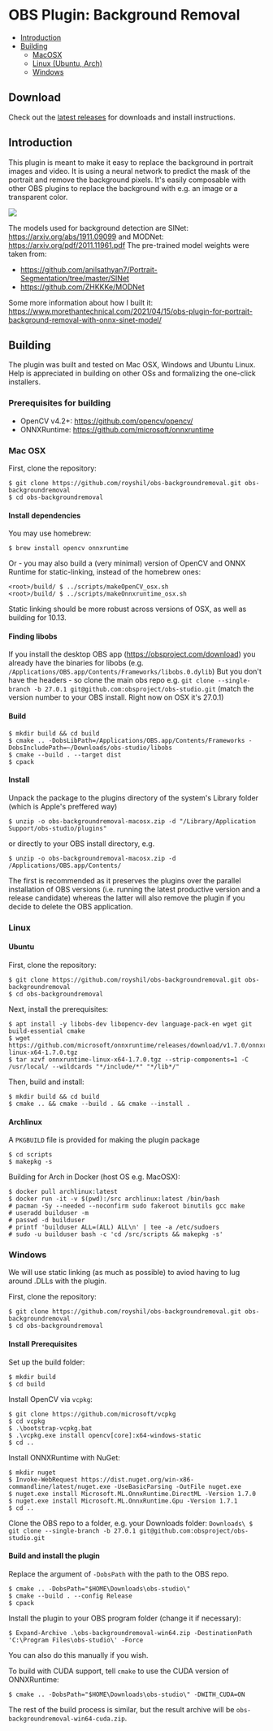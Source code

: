# OBS Plugin: Background Removal

- [Introduction](#introduction)
- [Building](#building)
  - [MacOSX](#mac-osx)
  - [Linux (Ubuntu, Arch)](#linux)
  - [Windows](#windows)

## Download
Check out the [latest releases](https://github.com/royshil/obs-backgroundremoval/releases) for downloads and install instructions.

## Introduction

This plugin is meant to make it easy to replace the background in portrait images and video.
It is using a neural network to predict the mask of the portrait and remove the background pixels.
It's easily composable with other OBS plugins to replace the background with e.g. an image or
a transparent color.

![](demo.gif)

The models used for background detection are SINet: https://arxiv.org/abs/1911.09099 and MODNet: https://arxiv.org/pdf/2011.11961.pdf
The pre-trained model weights were taken from:
- https://github.com/anilsathyan7/Portrait-Segmentation/tree/master/SINet
- https://github.com/ZHKKKe/MODNet

Some more information about how I built it: https://www.morethantechnical.com/2021/04/15/obs-plugin-for-portrait-background-removal-with-onnx-sinet-model/

## Building

The plugin was built and tested on Mac OSX, Windows and Ubuntu Linux. Help is appreciated in building on other OSs and formalizing the one-click installers.

### Prerequisites for building
- OpenCV v4.2+: https://github.com/opencv/opencv/
- ONNXRuntime: https://github.com/microsoft/onnxruntime

### Mac OSX

First, clone the repository:
```
$ git clone https://github.com/royshil/obs-backgroundremoval.git obs-backgroundremoval
$ cd obs-backgroundremoval
```

#### Install dependencies

You may use homebrew:
```
$ brew install opencv onnxruntime
```

Or - you may also build a (very minimal) version of OpenCV and ONNX Runtime for static-linking, instead of the homebrew ones:
```
<root>/build/ $ ../scripts/makeOpenCV_osx.sh
<root>/build/ $ ../scripts/makeOnnxruntime_osx.sh
```
Static linking should be more robust across versions of OSX, as well as building for 10.13.

#### Finding libobs

If you install the desktop OBS app (https://obsproject.com/download) you already have the binaries
for libobs (e.g. `/Applications/OBS.app/Contents/Frameworks/libobs.0.dylib`)
But you don't have the headers - so clone the main obs repo e.g. `git clone --single-branch -b 27.0.1 git@github.com:obsproject/obs-studio.git` (match the version number to your OBS install. Right now on OSX it's 27.0.1)

#### Build
```
$ mkdir build && cd build
$ cmake .. -DobsLibPath=/Applications/OBS.app/Contents/Frameworks -DobsIncludePath=~/Downloads/obs-studio/libobs
$ cmake --build . --target dist
$ cpack
```

#### Install
Unpack the package to the plugins directory of the system's Library folder (which is Apple's preffered way)
```
$ unzip -o obs-backgroundremoval-macosx.zip -d "/Library/Application Support/obs-studio/plugins"
```

or directly to your OBS install directory, e.g.
```
$ unzip -o obs-backgroundremoval-macosx.zip -d /Applications/OBS.app/Contents/
```

The first is recommended as it preserves the plugins over the parallel installation of OBS versions (i.e. running the latest productive version and a release candidate) whereas the latter will also remove the plugin if you decide to delete the OBS application.

### Linux

#### Ubuntu
First, clone the repository:
```
$ git clone https://github.com/royshil/obs-backgroundremoval.git obs-backgroundremoval
$ cd obs-backgroundremoval
```

Next, install the prerequisites:
```
$ apt install -y libobs-dev libopencv-dev language-pack-en wget git build-essential cmake
$ wget https://github.com/microsoft/onnxruntime/releases/download/v1.7.0/onnxruntime-linux-x64-1.7.0.tgz
$ tar xzvf onnxruntime-linux-x64-1.7.0.tgz --strip-components=1 -C /usr/local/ --wildcards "*/include/*" "*/lib*/"
```

Then, build and install:
```
$ mkdir build && cd build
$ cmake .. && cmake --build . && cmake --install .
```

#### Archlinux
A `PKGBUILD` file is provided for making the plugin package
```
$ cd scripts
$ makepkg -s
```

Building for Arch in Docker (host OS e.g. MacOSX):
```
$ docker pull archlinux:latest
$ docker run -it -v $(pwd):/src archlinux:latest /bin/bash
# pacman -Sy --needed --noconfirm sudo fakeroot binutils gcc make
# useradd builduser -m
# passwd -d builduser
# printf 'builduser ALL=(ALL) ALL\n' | tee -a /etc/sudoers
# sudo -u builduser bash -c 'cd /src/scripts && makepkg -s'
```

### Windows

We will use static linking (as much as possible) to aviod having to lug around .DLLs with the plugin.

First, clone the repository:
```
$ git clone https://github.com/royshil/obs-backgroundremoval.git obs-backgroundremoval
$ cd obs-backgroundremoval
```

#### Install Prerequisites
Set up the build folder:
```
$ mkdir build
$ cd build
```

Install OpenCV via `vcpkg`:
```
$ git clone https://github.com/microsoft/vcpkg
$ cd vcpkg
$ .\bootstrap-vcpkg.bat
$ .\vcpkg.exe install opencv[core]:x64-windows-static
$ cd ..
```

Install ONNXRuntime with NuGet:
```
$ mkdir nuget
$ Invoke-WebRequest https://dist.nuget.org/win-x86-commandline/latest/nuget.exe -UseBasicParsing -OutFile nuget.exe
$ nuget.exe install Microsoft.ML.OnnxRuntime.DirectML -Version 1.7.0
$ nuget.exe install Microsoft.ML.OnnxRuntime.Gpu -Version 1.7.1
$ cd ..
```

Clone the OBS repo to a folder, e.g. your Downloads folder:
`Downloads\ $ git clone --single-branch -b 27.0.1 git@github.com:obsproject/obs-studio.git`

#### Build and install the plugin
Replace the argument of `-DobsPath` with the path to the OBS repo.
```
$ cmake .. -DobsPath="$HOME\Downloads\obs-studio\"
$ cmake --build . --config Release
$ cpack
```

Install the plugin to your OBS program folder (change it if necessary):
```
$ Expand-Archive .\obs-backgroundremoval-win64.zip -DestinationPath 'C:\Program Files\obs-studio\' -Force
```
You can also do this manually if you wish.


To build with CUDA support, tell `cmake` to use the CUDA version of
ONNXRuntime:
```
$ cmake .. -DobsPath="$HOME\Downloads\obs-studio\" -DWITH_CUDA=ON
```
The rest of the build process is similar, but the result archive will be
`obs-backgroundremoval-win64-cuda.zip`.
